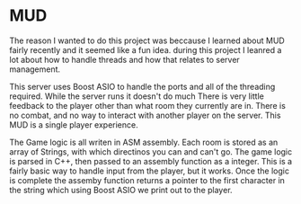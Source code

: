 # MUD
The reason I wanted to do this project was beccause I 
learned about MUD fairly recently and it seemed like a fun idea.
during this project I leanred a lot about how to handle threads
and how that relates to server management.

This server uses Boost ASIO to handle the ports and all of the
threading required. While the server runs it doesn't do much
There is very little feedback to the player other than what 
room they currently are in. There is no combat, and no way to 
interact with another player on the server. This MUD is a single
player experience. 

The Game logic is all writen in ASM assembly. Each room is 
stored as an array of Strings, with which directinos you can 
and can't go. The game logic is parsed in C++, then passed
to an assembly function as a integer. This is a fairly basic
way to handle input from the player, but it works. Once the 
logic is complete the assemby function returns a pointer
to the first character in the string which using Boost ASIO
we print out to the player.




